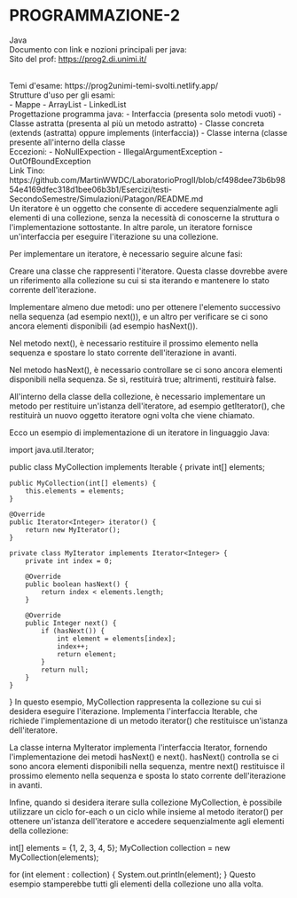 # PROGRAMMAZIONE-2
Java
<br>
Documento con link e nozioni principali per java:
<br>
Sito del prof:
https://prog2.di.unimi.it/

<br>
Temi d'esame:
https://prog2unimi-temi-svolti.netlify.app/

<br>
Strutture d'uso per gli esami:
<br>
- Mappe 
- ArrayList
- LinkedList

<br>
Progettazione programma java:
- Interfaccia (presenta solo metodi vuoti)
- Classe astratta (presenta al più un metodo astratto)
- Classe concreta (extends (astratta) oppure implements (interfaccia))
- Classe interna (classe presente all'interno della classe

<br>
Eccezioni:
- NoNullExpection
- IllegalArgumentException
- OutOfBoundException

<br>
Link Tino: https://github.com/MartinWWDC/LaboratorioProgII/blob/cf498dee73b6b9854e4169dfec318d1bee06b3b1/Esercizi/testi-SecondoSemestre/Simulazioni/Patagon/README.md

<br>
Un iteratore è un oggetto che consente di accedere sequenzialmente agli elementi di una collezione, senza la necessità di conoscerne la struttura o l'implementazione sottostante. In altre parole, un iteratore fornisce un'interfaccia per eseguire l'iterazione su una collezione.

Per implementare un iteratore, è necessario seguire alcune fasi:

Creare una classe che rappresenti l'iteratore. Questa classe dovrebbe avere un riferimento alla collezione su cui si sta iterando e mantenere lo stato corrente dell'iterazione.

Implementare almeno due metodi: uno per ottenere l'elemento successivo nella sequenza (ad esempio next()), e un altro per verificare se ci sono ancora elementi disponibili (ad esempio hasNext()).

Nel metodo next(), è necessario restituire il prossimo elemento nella sequenza e spostare lo stato corrente dell'iterazione in avanti.

Nel metodo hasNext(), è necessario controllare se ci sono ancora elementi disponibili nella sequenza. Se sì, restituirà true; altrimenti, restituirà false.

All'interno della classe della collezione, è necessario implementare un metodo per restituire un'istanza dell'iteratore, ad esempio getIterator(), che restituirà un nuovo oggetto iteratore ogni volta che viene chiamato.

Ecco un esempio di implementazione di un iteratore in linguaggio Java:

import java.util.Iterator;

public class MyCollection implements Iterable<Integer> {
    private int[] elements;

    public MyCollection(int[] elements) {
        this.elements = elements;
    }

    @Override
    public Iterator<Integer> iterator() {
        return new MyIterator();
    }

    private class MyIterator implements Iterator<Integer> {
        private int index = 0;

        @Override
        public boolean hasNext() {
            return index < elements.length;
        }

        @Override
        public Integer next() {
            if (hasNext()) {
                int element = elements[index];
                index++;
                return element;
            }
            return null;
        }
    }
}
In questo esempio, MyCollection rappresenta la collezione su cui si desidera eseguire l'iterazione. Implementa l'interfaccia Iterable, che richiede l'implementazione di un metodo iterator() che restituisce un'istanza dell'iteratore.

La classe interna MyIterator implementa l'interfaccia Iterator, fornendo l'implementazione dei metodi hasNext() e next(). hasNext() controlla se ci sono ancora elementi disponibili nella sequenza, mentre next() restituisce il prossimo elemento nella sequenza e sposta lo stato corrente dell'iterazione in avanti.

Infine, quando si desidera iterare sulla collezione MyCollection, è possibile utilizzare un ciclo for-each o un ciclo while insieme al metodo iterator() per ottenere un'istanza dell'iteratore e accedere sequenzialmente agli elementi della collezione:

int[] elements = {1, 2, 3, 4, 5};
MyCollection collection = new MyCollection(elements);

for (int element : collection) {
    System.out.println(element);
}
Questo esempio stamperebbe tutti gli elementi della collezione uno alla volta.




